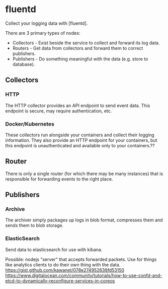 # fluentd

Collect your logging data with [fluentd].

There are 3 primary types of nodes:
 * Collectors - Exist beside the service to collect and forward its log data.
 * Routers - Get data from collectors and forward them to correct publishers.
 * Publishers - Do something meaningful with the data (e.g. store to database).

## Collectors

### HTTP

The HTTP collector provides an API endpoint to send event data. This endpoint is secure, may require authentication, etc.

### Docker/Kubernetes

These collectors run alongside your containers and collect their logging information. They also provide an HTTP endpoint for your containers, but this endpoint is unauthenticated and available only to your containers.??

## Router

There is only a single router (for which there may be many instances) that is responsible for forwarding events to the right place.

## Publishers

### Archive

The archiver simply packages up logs in blob format, compresses them and sends them to blob storage.

### ElasticSearch

Send data to elasticsearch for use with kibana.


Possible: nodejs "server" that accepts forwarded packets. Use for things like analytics clients to do their own thing with the data.
https://gist.github.com/kawanet/078e274952638fd53150
https://www.digitalocean.com/community/tutorials/how-to-use-confd-and-etcd-to-dynamically-reconfigure-services-in-coreos
